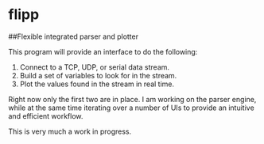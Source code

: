 flipp
==========

##Flexible integrated parser and plotter

This program will provide an interface to do the following:

1. Connect to a TCP, UDP, or serial data stream.
2. Build a set of variables to look for in the stream.
3. Plot the values found in the stream in real time.

Right now only the first two are in place. I am working on the parser engine, while at the same time iterating over a number of UIs to provide an intuitive and efficient workflow.

This is very much a work in progress.
